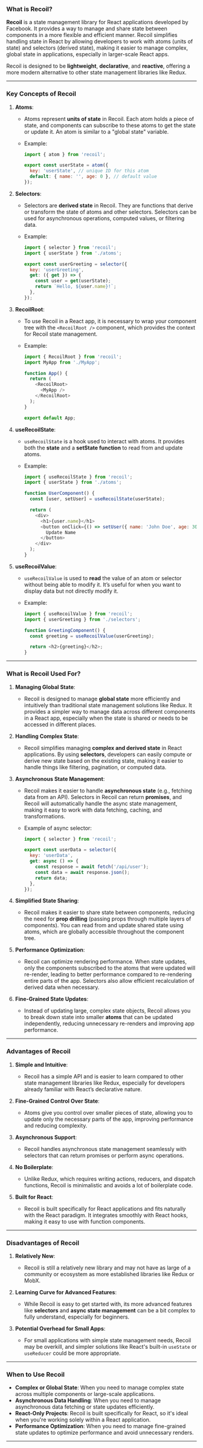 ### What is Recoil?

**Recoil** is a state management library for React applications developed by Facebook. It provides a way to manage and share state between components in a more flexible and efficient manner. Recoil simplifies handling state in React by allowing developers to work with atoms (units of state) and selectors (derived state), making it easier to manage complex, global state in applications, especially in larger-scale React apps.

Recoil is designed to be **lightweight**, **declarative**, and **reactive**, offering a more modern alternative to other state management libraries like Redux.

---

### Key Concepts of Recoil

1. **Atoms**:
   - Atoms represent **units of state** in Recoil. Each atom holds a piece of state, and components can subscribe to these atoms to get the state or update it. An atom is similar to a "global state" variable.

   - Example:
     ```javascript
     import { atom } from 'recoil';

     export const userState = atom({
       key: 'userState', // unique ID for this atom
       default: { name: '', age: 0 }, // default value
     });
     ```

2. **Selectors**:
   - Selectors are **derived state** in Recoil. They are functions that derive or transform the state of atoms and other selectors. Selectors can be used for asynchronous operations, computed values, or filtering data.

   - Example:
     ```javascript
     import { selector } from 'recoil';
     import { userState } from './atoms';

     export const userGreeting = selector({
       key: 'userGreeting',
       get: ({ get }) => {
         const user = get(userState);
         return `Hello, ${user.name}!`;
       },
     });
     ```

3. **RecoilRoot**:
   - To use Recoil in a React app, it is necessary to wrap your component tree with the `<RecoilRoot />` component, which provides the context for Recoil state management.

   - Example:
     ```javascript
     import { RecoilRoot } from 'recoil';
     import MyApp from './MyApp';

     function App() {
       return (
         <RecoilRoot>
           <MyApp />
         </RecoilRoot>
       );
     }

     export default App;
     ```

4. **useRecoilState**:
   - `useRecoilState` is a hook used to interact with atoms. It provides both the **state** and a **setState function** to read from and update atoms.

   - Example:
     ```javascript
     import { useRecoilState } from 'recoil';
     import { userState } from './atoms';

     function UserComponent() {
       const [user, setUser] = useRecoilState(userState);

       return (
         <div>
           <h1>{user.name}</h1>
           <button onClick={() => setUser({ name: 'John Doe', age: 30 })}>
             Update Name
           </button>
         </div>
       );
     }
     ```

5. **useRecoilValue**:
   - `useRecoilValue` is used to **read** the value of an atom or selector without being able to modify it. It’s useful for when you want to display data but not directly modify it.

   - Example:
     ```javascript
     import { useRecoilValue } from 'recoil';
     import { userGreeting } from './selectors';

     function GreetingComponent() {
       const greeting = useRecoilValue(userGreeting);

       return <h2>{greeting}</h2>;
     }
     ```

---

### What is Recoil Used For?

1. **Managing Global State**:
   - Recoil is designed to manage **global state** more efficiently and intuitively than traditional state management solutions like Redux. It provides a simpler way to manage data across different components in a React app, especially when the state is shared or needs to be accessed in different places.

2. **Handling Complex State**:
   - Recoil simplifies managing **complex and derived state** in React applications. By using **selectors**, developers can easily compute or derive new state based on the existing state, making it easier to handle things like filtering, pagination, or computed data.

3. **Asynchronous State Management**:
   - Recoil makes it easier to handle **asynchronous state** (e.g., fetching data from an API). Selectors in Recoil can return **promises**, and Recoil will automatically handle the async state management, making it easy to work with data fetching, caching, and transformations.

   - Example of async selector:
     ```javascript
     import { selector } from 'recoil';

     export const userData = selector({
       key: 'userData',
       get: async () => {
         const response = await fetch('/api/user');
         const data = await response.json();
         return data;
       },
     });
     ```

4. **Simplified State Sharing**:
   - Recoil makes it easier to share state between components, reducing the need for **prop drilling** (passing props through multiple layers of components). You can read from and update shared state using atoms, which are globally accessible throughout the component tree.

5. **Performance Optimization**:
   - Recoil can optimize rendering performance. When state updates, only the components subscribed to the atoms that were updated will re-render, leading to better performance compared to re-rendering entire parts of the app. Selectors also allow efficient recalculation of derived data when necessary.

6. **Fine-Grained State Updates**:
   - Instead of updating large, complex state objects, Recoil allows you to break down state into smaller **atoms** that can be updated independently, reducing unnecessary re-renders and improving app performance.

---

### Advantages of Recoil

1. **Simple and Intuitive**:
   - Recoil has a simple API and is easier to learn compared to other state management libraries like Redux, especially for developers already familiar with React’s declarative nature.

2. **Fine-Grained Control Over State**:
   - Atoms give you control over smaller pieces of state, allowing you to update only the necessary parts of the app, improving performance and reducing complexity.

3. **Asynchronous Support**:
   - Recoil handles asynchronous state management seamlessly with selectors that can return promises or perform async operations.

4. **No Boilerplate**:
   - Unlike Redux, which requires writing actions, reducers, and dispatch functions, Recoil is minimalistic and avoids a lot of boilerplate code.

5. **Built for React**:
   - Recoil is built specifically for React applications and fits naturally with the React paradigm. It integrates smoothly with React hooks, making it easy to use with function components.

---

### Disadvantages of Recoil

1. **Relatively New**:
   - Recoil is still a relatively new library and may not have as large of a community or ecosystem as more established libraries like Redux or MobX.

2. **Learning Curve for Advanced Features**:
   - While Recoil is easy to get started with, its more advanced features like **selectors** and **async state management** can be a bit complex to fully understand, especially for beginners.

3. **Potential Overhead for Small Apps**:
   - For small applications with simple state management needs, Recoil may be overkill, and simpler solutions like React's built-in `useState` or `useReducer` could be more appropriate.

---

### When to Use Recoil

- **Complex or Global State**: When you need to manage complex state across multiple components or large-scale applications.
- **Asynchronous Data Handling**: When you need to manage asynchronous data fetching or state updates efficiently.
- **React-Only Projects**: Recoil is built specifically for React, so it's ideal when you're working solely within a React application.
- **Performance Optimization**: When you need to manage fine-grained state updates to optimize performance and avoid unnecessary renders.

---

